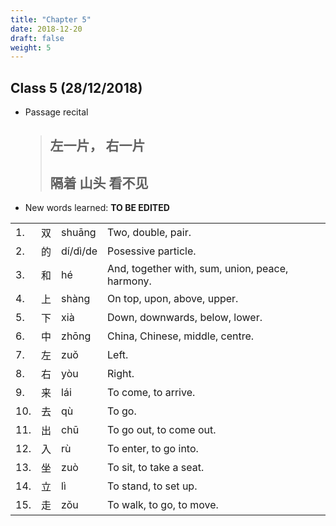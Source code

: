 ```yaml
---
title: "Chapter 5"
date: 2018-12-20
draft: false
weight: 5
---
```


## Class 5 (28/12/2018)

- Passage recital

	> ## 左一片， 右一片  
	> ## 隔着 山头 看不见  

- New words learned: **TO BE EDITED**

|     |      |            |                |
|-----|------|------------|----------------|
| 1.  | 双   | shuāng     | Two, double, pair.  |
| 2.  | 的   | dí/dì/de | Posessive particle.  |
| 3.  | 和   | hé       | And, together with, sum, union, peace, harmony.  |
| 4.  | 上   | shàng    | On top, upon, above, upper.  |
| 5.  | 下   | xià      | Down, downwards, below, lower. |
| 6.  | 中   | zhōng    | China, Chinese, middle, centre. |
| 7.  | 左   | zuǒ      | Left.                    |
| 8.  | 右   | yòu      | Right.                   |
| 9.  | 来   | lái      | To come, to arrive.      |
| 10. | 去   | qù       | To go.                   |
| 11. | 出   | chū      | To go out, to come out.  |
| 12. | 入   | rù       | To enter, to go into.    |
| 13. | 坐   | zuò      | To sit, to take a seat.  |
| 14. | 立   | lì       | To stand, to set up.     |
| 15. | 走   | zǒu      | To walk, to go, to move. |



